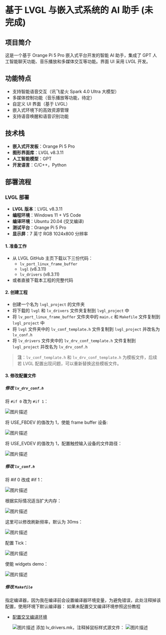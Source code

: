 # 基于 LVGL 与嵌入式系统的 AI 助手 (未完成)

## 项目简介
这是一个基于 Orange Pi 5 Pro 嵌入式平台开发的智能 AI 助手，集成了 GPT 人工智能聊天功能、音乐播放和多媒体交互等功能。界面 UI 采用 LVGL 开发。

## 功能特点
- 支持智能语音交互（讯飞星火 Spark 4.0 Ultra 大模型）
- 多媒体控制功能（音乐播放等功能，待定）
- 自定义 UI 界面（基于 LVGL）
- 嵌入式环境下的高效资源管理
- 支持语音唤醒和语音识别功能

## 技术栈
- **嵌入式开发板**：Orange Pi 5 Pro
- **图形界面库**：LVGL v8.3.11
- **人工智能模型**：GPT
- **开发语言**：C/C++，Python

## 部署流程

### LVGL 部署
- **LVGL 版本**：LVGL v8.3.11
- **编程环境**：Windows 11 + VS Code
- **编译环境**：Ubuntu 20.04 (交叉编译)
- **测试平台**：Orange Pi 5 Pro
- **显示屏**：7 英寸 RGB 1024x800 分辨率

#### 1. 准备工作
   - 从 LVGL GitHub 主页下载以下三份代码：
      - `lv_port_linux_frame_buffer`
      - `lvgl` (v8.3.11)
      - `lv_drivers` (v8.3.11)
   - 或者直接下载本工程的完整代码

#### 2. 创建工程
   - 创建一个名为 `lvgl_project` 的文件夹
   - 将下载的 `lvgl` 和 `lv_drivers` 文件夹复制到 `lvgl_project` 中
   - 将 `lv_port_linux_frame_buffer` 文件夹中的 `main.c` 和 `Makefile` 文件复制到 `lvgl_project` 中
   - 将 `lvgl` 文件夹中的 `lv_conf_template.h` 文件复制到 `lvgl_project` 并改名为 `lv_conf.h`
   - 将 `lv_drivers` 文件夹中的 `lv_drv_conf_template.h` 文件复制到 `lvgl_project` 并改名为 `lv_drv_conf.h`
   
   > **注**：`lv_conf_template.h` 和 `lv_drv_conf_template.h` 为模板文件，后续若 LVGL 配置出现问题，可以重新替换这些模板文件。

#### 3. 修改配置文件

##### 修改 `lv_drv_conf.h`

将 `#if 0` 改为 `#if 1`：

   ![图片描述](assets/lv_drv_con.png)

将 USE_FBDEV 的值改为 1，使能 frame buffer 设备:

   ![图片描述](assets/fbdev.png)
   
将 USE_EVDEV 的值改为 1，配置触控输入设备的文件路径：

   ![图片描述](assets/USE_EVDEV.png)
   
##### 修改 `lv_conf.h`

将 #if 0 改成 #if 1：

   ![图片描述](assets/lv_conf.png)
   
根据实际情况适当扩大内存：

   ![图片描述](assets/mem.png)
   
这里可以修改刷新频率，默认为 30ms：

   ![图片描述](assets/MS.png)
   
配置 Tick：

   ![图片描述](assets/tick.png)
   
使能 widgets demo：

   ![图片描述](assets/use_demo.png)
   
##### 修改 `Makefile`
指定编译器，因为我在编译前会设置编译器环境变量，为避免错误，此处注释掉该配置，使用环境下默认编译器：
如果未配置交叉编译环境参照这份教程

- [配置交叉编译环境](https://blog.csdn.net/m0_53809203/article/details/134236670)
  
   ![图片描述](assets/gcc.png)
添加 lv_drivers.mk，注释掉鼠标样式源文件：
   ![图片描述](assets/mk.png)

